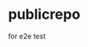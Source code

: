 # publicrepo
for e2e test





























































































































































































































































































































































































































































































































































































































































































































































































































































































































































































































































































































































































































































































































































































































































































































































































































































































































































































































































































































































